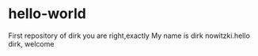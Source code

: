 # hello-world
First repository of dirk
you are right,exactly My name is dirk nowitzki.hello dirk, welcome
